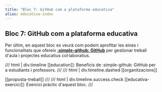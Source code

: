 ```yaml
---
title: "Bloc 7: GitHub com a plataforma educativa"
alias: educativa-index
---
```


## Bloc 7: GitHub com a plataforma educativa
Per últim, en aquest bloc es veurà com podem aprofitar les eines
i funcionalitats que ofereix [__:simple-github: GitHub__][github]
per gestionar treball d'aula i projectes educatius col·laboratius.

[github]: https://github.com/

/// html | div.timeline
[[education]]: Beneficis de :simple-github: GitHub per a estudiants i professors.
///
/// html | div.timeline.dashed
[[organitzacions]]

[[proposta-treball]]
///
/// html | div.timeline.success.check
[[educativa-exercici]]: Exercici pràctic d'aquest bloc.
///
